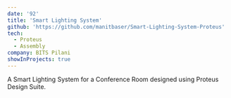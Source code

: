 ```yaml
---
date: '92'
title: 'Smart Lighting System'
github: 'https://github.com/manitbaser/Smart-Lighting-System-Proteus'
tech:
  - Proteus
  - Assembly
company: BITS Pilani
showInProjects: true
---
```


A Smart Lighting System for a Conference Room designed using Proteus Design Suite.
